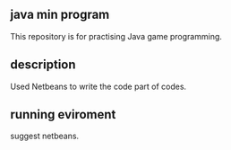 ## java min program

This repository is for practising Java game programming. 

## description

Used Netbeans to write the code part of codes.

## running eviroment

suggest netbeans.
